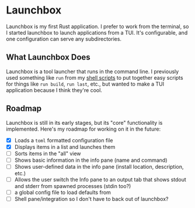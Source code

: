 #  Launchbox

Launchbox is my first Rust application. I prefer to work from the terminal, so I started launchbox to launch applications from a TUI. It's configurable, and one configuration can serve any subdirectories.

## What Launchbox Does

Launchbox is a tool launcher that runs in the command line. I previously used something like `run` from my [shell scripts](https://github.com/brittonwolfe/shell-scripts) to put together easy scripts for things like `run build`, `run last`, etc., but wanted to make a TUI application because I think they're cool.

## Roadmap

Launchbox is still in its early stages, but its "core" functionality is implemented. Here's my roadmap for working on it in the future:

- [x] Loads a `toml` formatted configuration file
- [x] Displays items in a list and launches them
- [ ] Sorts items in the "all" view
- [ ] Shows basic information in the info pane (name and command)
- [ ] Shows user-defined data in the info pane (install location, description, etc.)
- [ ] Allows the user switch the Info pane to an output tab that shows stdout and stderr from spawned processes (stdin too?)
- [ ] a global config file to load defaults from
- [ ] Shell pane/integration so I don't have to back out of launchbox?